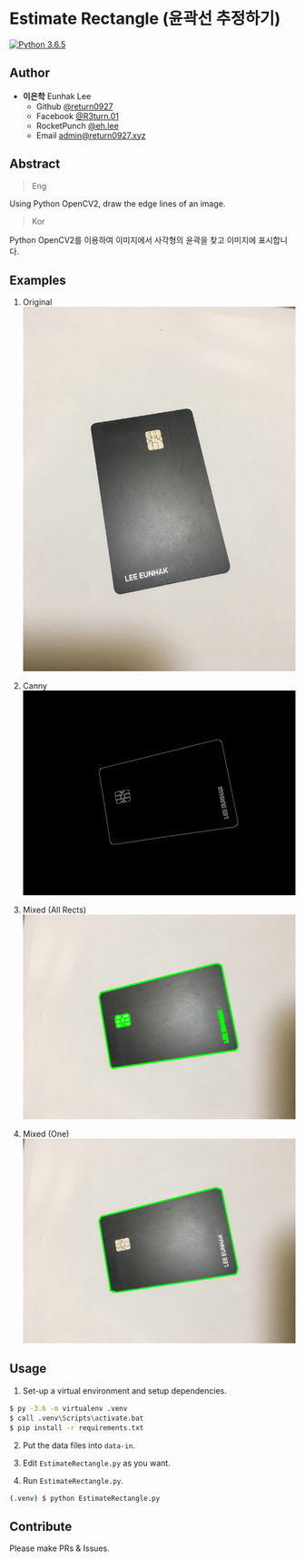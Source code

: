# Estimate Rectangle (윤곽선 추정하기)
[![Python 3.6.5](https://img.shields.io/badge/python-3.6.5-blue.svg)](https://www.python.org/downloads/release/python-365/)

## Author
- __이은학__ Eunhak Lee
    - Github [@return0927](https://github.com/return0927)
    - Facebook [@R3turn.01](https://fb.com/R3turn.01)
    - RocketPunch [@eh.lee](https://www.rocketpunch.com/@eh.lee)
    - Email [admin@return0927.xyz](mailto:admin@return0927.xyz)

## Abstract
> Eng

Using Python OpenCV2, draw the edge lines of an image.

> Kor

Python OpenCV2를 이용하여 이미지에서 사각형의 윤곽을 찾고 이미지에 표시합니다.

## Examples
1. Original
![Original](data-in/KakaoTalk_20190714_212059987.jpg)

2. Canny
![Cannyed Edge](data-out/KakaoTalk_20190714_212059987-x1-AllRectangle(False)-canny.jpg)

3. Mixed (All Rects)
![Mixed (All)](data-out/KakaoTalk_20190714_212059987-x1-AllRectangle(True)-mixed.jpg)

4. Mixed (One)
![Mixed (All)](data-out/KakaoTalk_20190714_212059987-x1-AllRectangle(False)-mixed.jpg)

## Usage
1. Set-up a virtual environment and setup dependencies.
```sh
$ py -3.6 -m virtualenv .venv
$ call .venv\Scripts\activate.bat
$ pip install -r requirements.txt
```

2. Put the data files into `data-in`.

3. Edit `EstimateRectangle.py` as you want.

4. Run `EstimateRectangle.py`.
```sh
(.venv) $ python EstimateRectangle.py
```

## Contribute
Please make PRs & Issues.